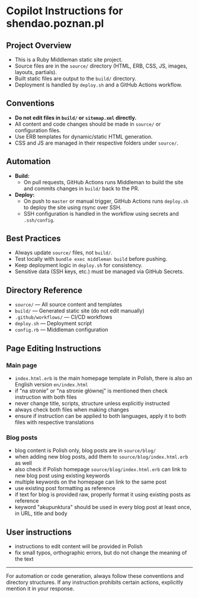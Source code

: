 # Copilot Instructions for shendao.poznan.pl

## Project Overview
- This is a Ruby Middleman static site project.
- Source files are in the `source/` directory (HTML, ERB, CSS, JS, images, layouts, partials).
- Built static files are output to the `build/` directory.
- Deployment is handled by `deploy.sh` and a GitHub Actions workflow.

## Conventions
- **Do not edit files in `build/` or `sitemap.xml` directly.**
- All content and code changes should be made in `source/` or configuration files.
- Use ERB templates for dynamic/static HTML generation.
- CSS and JS are managed in their respective folders under `source/`.

## Automation
- **Build:**
  - On pull requests, GitHub Actions runs Middleman to build the site and commits changes in `build/` back to the PR.
- **Deploy:**
  - On push to `master` or manual trigger, GitHub Actions runs `deploy.sh` to deploy the site using rsync over SSH.
  - SSH configuration is handled in the workflow using secrets and `.ssh/config`.

## Best Practices
- Always update `source/` files, not `build/`.
- Test locally with `bundle exec middleman build` before pushing.
- Keep deployment logic in `deploy.sh` for consistency.
- Sensitive data (SSH keys, etc.) must be managed via GitHub Secrets.

## Directory Reference
- `source/` — All source content and templates
- `build/` — Generated static site (do not edit manually)
- `.github/workflows/` — CI/CD workflows
- `deploy.sh` — Deployment script
- `config.rb` — Middleman configuration

## Page Editing Instructions
### Main page
- `index.html.erb` is the main homepage template in Polish, there is also an English version `en/index.html`
- if "na stronie" or "na stronie głównej" is mentioned then check instruction with both files
- never change title, scripts, structure unless explicitly instructed
- always check both files when making changes
- ensure if instruction can be applied to both languages, apply it to both files with respective translations

### Blog posts
- blog content is Polish only, blog posts are in `source/blog/`
- when adding new blog posts, add them to `source/blog/index.html.erb` as well
- also check if Polish homepage `source/blog/index.html.erb` can link to new blog post using existing keywords
- multiple keywords on the homepage can link to the same post
- use existing post formatting as reference
- if text for blog is provided raw, properly format it using existing posts as reference
- keyword "akupunktura" should be used in every blog post at least once, in URL, title and body

## User instructions
- instructions to edit content will be provided in Polish
- fix small typos, orthographic errors, but do not change the meaning of the text

---
For automation or code generation, always follow these conventions and directory structures.
If any instruction prohibits certain actions, explicitly mention it in your response.

